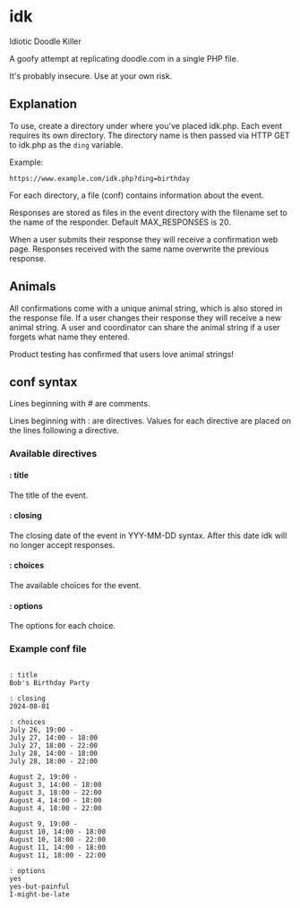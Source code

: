 # idk
Idiotic Doodle Killer

A goofy attempt at replicating doodle.com in a single PHP file.

It's probably insecure. Use at your own risk.

## Explanation

To use, create a directory under where you've placed idk.php. Each
event requires its own directory. The directory name is then passed
via HTTP GET to idk.php as the ```ding``` variable.

Example:

```https://www.example.com/idk.php?ding=birthday```

For each directory, a file (conf) contains information about the
event.

Responses are stored as files in the event directory with the filename
set to the name of the responder. Default MAX_RESPONSES is 20.

When a user submits their response they will receive a confirmation
web page. Responses received with the same name overwrite the previous
response.

## Animals

All confirmations come with a unique animal string, which is also
stored in the response file. If a user changes their response they
will receive a new animal string. A user and coordinator can share the
animal string if a user forgets what name they entered.

Product testing has confirmed that users love animal strings!

## conf syntax

Lines beginning with # are comments.

Lines beginning with : are directives. Values for each directive are
placed on the lines following a directive.

### Available directives

#### : title

The title of the event.

#### : closing

The closing date of the event in YYY-MM-DD syntax. After this date
idk will no longer accept responses.

####  : choices

The available choices for the event.

#### : options

The options for each choice.

### Example conf file

```

: title
Bob's Birthday Party

: closing
2024-08-01

: choices
July 26, 19:00 -
July 27, 14:00 - 18:00
July 27, 18:00 - 22:00
July 28, 14:00 - 18:00
July 28, 18:00 - 22:00

August 2, 19:00 -
August 3, 14:00 - 18:00
August 3, 18:00 - 22:00
August 4, 14:00 - 18:00
August 4, 18:00 - 22:00

August 9, 19:00 -
August 10, 14:00 - 18:00
August 10, 18:00 - 22:00
August 11, 14:00 - 18:00
August 11, 18:00 - 22:00

: options
yes
yes-but-painful
I-might-be-late

```
